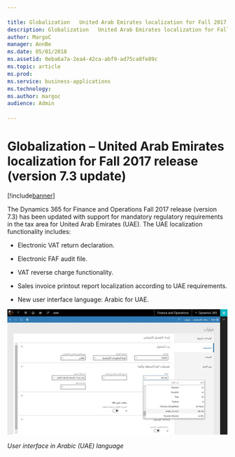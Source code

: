 ```yaml
---

title: Globalization   United Arab Emirates localization for Fall 2017 release  version 7.3 update 
description: Globalization   United Arab Emirates localization for Fall 2017 release  version 7.3 update 
author: MargoC
manager: AnnBe
ms.date: 05/01/2018
ms.assetid: 0eba6a7a-2ea4-42ca-abf9-ad75ca8fe89c
ms.topic: article
ms.prod: 
ms.service: business-applications
ms.technology: 
ms.author: margoc
audience: Admin

---
```

#  Globalization – United Arab Emirates localization for Fall 2017 release (version 7.3 update)




[!include[banner](../../../includes/banner.md)]

The Dynamics 365 for Finance and Operations Fall 2017 release (version 7.3) has
been updated with support for mandatory regulatory requirements in the tax area
for United Arab Emirates (UAE). The UAE localization functionality includes:

-   Electronic VAT return declaration.

-   Electronic FAF audit file.

-   VAT reverse charge functionality.

-   Sales invoice printout report localization according to UAE requirements.

-   New user interface language: Arabic for UAE.

![User interface in Arabic (UAE) language](media/globalization-united-arab-emirates-localization-fall-2017-release-version-7-3-update-1.png "User interface in Arabic (UAE) language")
<!-- picture -->


*User interface in Arabic (UAE) language*
